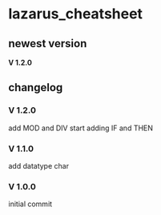 # lazarus_cheatsheet
## newest version
**V 1.2.0**
<br>

## changelog

### V 1.2.0
add MOD and DIV
start adding IF and THEN

### V 1.1.0
add datatype char

### V 1.0.0
initial commit
